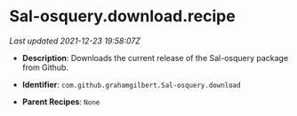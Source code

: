 # Sal-osquery.download.recipe

_Last updated 2021-12-23 19:58:07Z_

- **Description**: Downloads the current release of the Sal-osquery package from Github.

- **Identifier**: `com.github.grahamgilbert.Sal-osquery.download`

- **Parent Recipes**: `None`